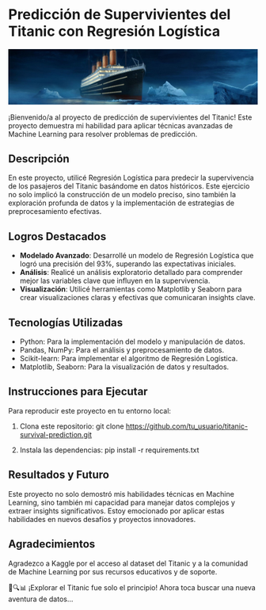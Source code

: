 # Predicción de Supervivientes del Titanic con Regresión Logística

![Titanic](https://github.com/DavidRR03/TITANIC--Machine-Learning/blob/main/dataset-cover.jpg)

¡Bienvenido/a al proyecto de predicción de supervivientes del Titanic! Este proyecto demuestra mi habilidad para aplicar técnicas avanzadas de Machine Learning para resolver problemas de predicción.

## Descripción
En este proyecto, utilicé Regresión Logística para predecir la supervivencia de los pasajeros del Titanic basándome en datos históricos. Este ejercicio no solo implicó la construcción de un modelo preciso, sino también la exploración profunda de datos y la implementación de estrategias de preprocesamiento efectivas.


## Logros Destacados
- **Modelado Avanzado**: Desarrollé un modelo de Regresión Logística que logró una precisión del 93%, superando las expectativas iniciales.
- **Análisis**: Realicé un análisis exploratorio detallado para comprender mejor las variables clave que influyen en la supervivencia.
- **Visualización**: Utilicé herramientas como Matplotlib y Seaborn para crear visualizaciones claras y efectivas que comunicaran insights clave.


## Tecnologías Utilizadas
- Python: Para la implementación del modelo y manipulación de datos.
- Pandas, NumPy: Para el análisis y preprocesamiento de datos.
- Scikit-learn: Para implementar el algoritmo de Regresión Logística.
- Matplotlib, Seaborn: Para la visualización de datos y resultados.


## Instrucciones para Ejecutar
Para reproducir este proyecto en tu entorno local:

1. Clona este repositorio:
git clone https://github.com/tu_usuario/titanic-survival-prediction.git

2. Instala las dependencias:
pip install -r requirements.txt


## Resultados y Futuro
Este proyecto no solo demostró mis habilidades técnicas en Machine Learning, sino también mi capacidad para manejar datos complejos y extraer insights significativos. Estoy emocionado por aplicar estas habilidades en nuevos desafíos y proyectos innovadores.


## Agradecimientos
Agradezco a Kaggle por el acceso al dataset del Titanic y a la comunidad de Machine Learning por sus recursos educativos y de soporte.


🚢🔍📊 ¡Explorar el Titanic fue solo el principio! Ahora toca buscar una nueva aventura de datos...


